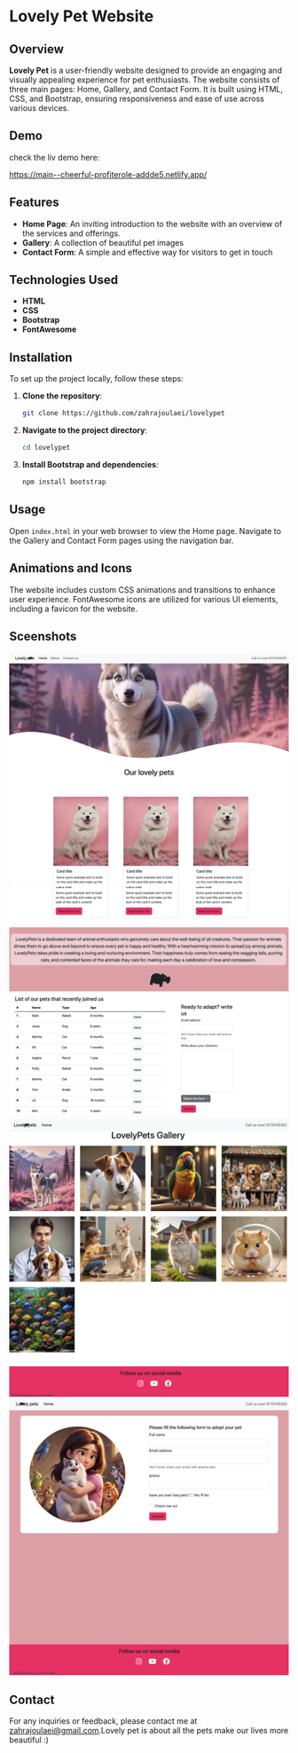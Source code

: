 # Lovely Pet Website

## Overview

**Lovely Pet** is a user-friendly website designed to provide an engaging and visually appealing experience for pet enthusiasts. The website consists of three main pages: Home, Gallery, and Contact Form. It is built using HTML, CSS, and Bootstrap, ensuring responsiveness and ease of use across various devices.




## Demo

check the liv demo here:

https://main--cheerful-profiterole-addde5.netlify.app/
## Features

- **Home Page**: An inviting introduction to the website with an overview of the services and offerings.
- **Gallery**: A collection of beautiful pet images
- **Contact Form**: A simple and effective way for visitors to get in touch

## Technologies Used

- **HTML**
- **CSS**
- **Bootstrap**
- **FontAwesome**

## Installation

To set up the project locally, follow these steps:

1. **Clone the repository**:
    ```sh
    git clone https://github.com/zahrajoulaei/lovelypet
    ```

2. **Navigate to the project directory**:
    ```sh
    cd lovelypet
    ```

3. **Install Bootstrap and dependencies**:
    ```sh
    npm install bootstrap
    ```

## Usage

Open `index.html` in your web browser to view the Home page. Navigate to the Gallery and Contact Form pages using the navigation bar.

## Animations and Icons

The website includes custom CSS animations and transitions to enhance user experience. FontAwesome icons are utilized for various UI elements, including a favicon for the website.

## Sceenshots

![Pages](./images/4.png)
![Pages](./images/3.png)
![Pages](./images/2.png)
![Pages](./images/1.png)


## Contact

For any inquiries or feedback, please contact me at [zahrajoulaei@gmail.com](mailto:zahrajoulaei@gmail.com).Lovely pet is about all the pets make our lives more beautiful :)
